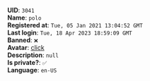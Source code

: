 **UID**: `3041`  
**Name**: `polo`  
**Registered at**: `Tue, 05 Jan 2021 13:04:52 GMT`  
**Last login**: `Tue, 18 Apr 2023 18:59:09 GMT`  
**Banned**: `❌`  
**Avatar**: [click](/avatars/53c8bf8f-59ee-438f-8028-795461905052.jpg)  
**Description**: ```null```  
**Is private?**: `✅`  
**Language**: `en-US`